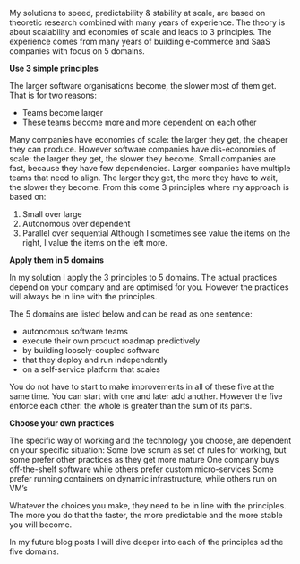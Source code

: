My solutions to speed, predictability & stability at scale, are based on theoretic research combined with many years of experience. The theory is about scalability and economies of scale and leads to 3 principles. The experience comes from many years of building e-commerce and SaaS companies with focus on 5 domains.

**Use 3 simple principles**

The larger software organisations become, the slower most of them get. That is for two reasons:
- Teams become larger
- These teams become more and more dependent on each other

Many companies have economies of scale: the larger they get, the cheaper they can produce. However software companies have dis-economies of scale: the larger they get, the slower they become. 
Small companies are fast, because they have few dependencies. Larger companies  have multiple teams that need to align. The larger they get, the more they have to wait, the slower they become.
From this come 3 principles where my approach is based on:
1. Small over large
2. Autonomous over dependent
3. Parallel over sequential
Although I sometimes see value the items on the right, I value the items on the left more.

**Apply them in 5 domains**

In my solution I apply the 3 principles to 5 domains. 
The actual practices depend on your company and are optimised for you. However the practices will always be in line with the principles.

The 5 domains are listed below and can be read as one sentence:
- autonomous software teams
- execute their own product roadmap predictively
- by building loosely-coupled software
- that they deploy and run independently
- on a self-service platform that scales

You do not have to start to make improvements in all of these five at the same time. You can start with one and later add another. However the five enforce each other: the whole is greater than the sum of its parts.

**Choose your own practices** 

The specific way of working and the technology you choose, are dependent on your specific situation:
Some love scrum as set of rules for working, but some prefer other practices as they get more mature
One company buys off-the-shelf software while others prefer custom micro-services
Some prefer running containers on dynamic infrastructure, while others run on VM’s

Whatever the choices you make, they need to be in line with the principles. The more you do that the faster, the more predictable and the more stable you will become.

In my future blog posts I will dive deeper into each of the principles ad the five domains.
